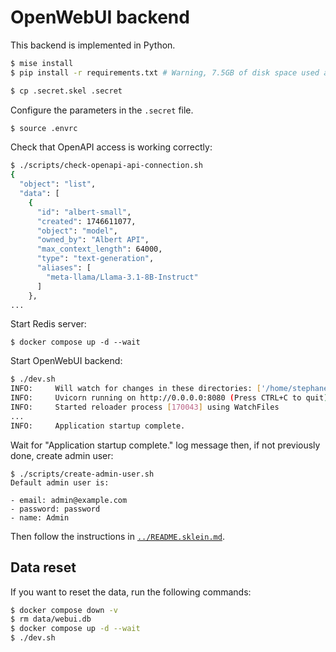 # OpenWebUI backend

This backend is implemented in Python.

```sh
$ mise install
$ pip install -r requirements.txt # Warning, 7.5GB of disk space used after installation
```

```sh
$ cp .secret.skel .secret
```

Configure the parameters in the `.secret` file.

```sh
$ source .envrc
```

Check that OpenAPI access is working correctly:

```sh
$ ./scripts/check-openapi-api-connection.sh
{
  "object": "list",
  "data": [
    {
      "id": "albert-small",
      "created": 1746611077,
      "object": "model",
      "owned_by": "Albert API",
      "max_context_length": 64000,
      "type": "text-generation",
      "aliases": [
        "meta-llama/Llama-3.1-8B-Instruct"
      ]
    },
...
```

Start Redis server:

```
$ docker compose up -d --wait
```

Start OpenWebUI backend:

```sh
$ ./dev.sh
INFO:     Will watch for changes in these directories: ['/home/stephane/git/github.com/stephane-klein/albert-conversation-sklein-patchs/upstream/backend']
INFO:     Uvicorn running on http://0.0.0.0:8080 (Press CTRL+C to quit)
INFO:     Started reloader process [170043] using WatchFiles
...
INFO:     Application startup complete.
```

Wait for "Application startup complete." log message then, if not previously done, create admin user:

```
$ ./scripts/create-admin-user.sh
Default admin user is:

- email: admin@example.com
- password: password
- name: Admin
```

Then follow the instructions in [`../README.sklein.md`](../README.sklein.md).

## Data reset

If you want to reset the data, run the following commands:

```sh
$ docker compose down -v
$ rm data/webui.db
$ docker compose up -d --wait
$ ./dev.sh
```
